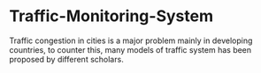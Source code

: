 # Traffic-Monitoring-System
Traffic congestion in cities is a major problem mainly in developing countries, to counter this, many models of traffic system has been proposed by different scholars.
